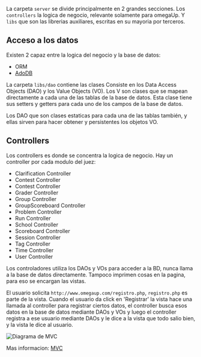 La carpeta `server` se divide principalmente en 2 grandes secciones. Los
`controllers` la logica de negocio, relevante solamente para omegaUp. Y `libs`
que son las librerias auxiliares, escritas en su mayoria por terceros.

## Acceso a los datos
Existen 2 capaz entre la logica del negocio y la base de datos:

* ORM
* [AdoDB](https://adodb.org)

La carpeta `libs/dao` contiene las clases  Consiste en los Data Access Objects
(DAO) y los Value Objects (VO). Los  V son clases que se mapean directamente a
cada una de las tablas de la base de datos. Esta clase tiene sus setters y
getters para cada uno de los campos de la base de datos.

Los DAO que son clases estaticas para cada una de las tablas también, y ellas
sirven para hacer obtener y persistentes los objetos VO.

## Controllers

Los controllers es donde se concentra la logica de negocio. Hay un controller
por cada modulo del juez:

  * Clarification Controller
  * Contest Controller
  * Contest Controller
  * Grader Controller
  * Group Controller
  * GroupScoreboard Controller
  * Problem Controller
  * Run Controller
  * School Controller
  * Scoreboard Controller
  * Session Controller
  * Tag Controller
  * Time Controller
  * User Controller

Los controladores utiliza los DAOs y VOs para acceder a la BD, nunca llama a la
base de datos directamente. Tampoco imprimen cosas en la pagina, para eso se
encargan las vistas.

El usuario solicita `http://www.omegaup.com/registro.php`, `registro.php` es
parte de la vista. Cuando el usuario da click en 'Registrar' la vista hace una
llamada al controller para registrar ciertos datos, el controller busca esos
datos en la base de datos mediante DAOs y VOs y luego el controller registra a
ese usuario mediante DAOs y le dice a la vista que todo salio bien, y la vista
le dice al usuario.

![Diagrama de MVC](http://www.symfony-project.org/images/jobeet/1_4/04/mvc.png)

Mas informacion:
[MVC](http://www.ibm.com/developerworks/java/library/j-dao/)
